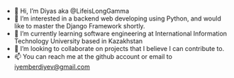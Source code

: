 - 👋 Hi, I’m Diyas aka @LifeisLongGamma 
- 👀 I’m interested in a backend web developing using Python, and would like to master the Django Framework shortly. 
- 🌱 I’m currently learning software engineering at International Information Technology University based in Kazakhstan 
- 💞️ I’m looking to collaborate on projects that I believe I can contribute to. 
- 📫 You can reach me at the github account or email to iyemberdiyev@gmail.com 

<!---
LifeisLongGamma/LifeisLongGamma is a ✨ special ✨ repository because its `README.md` (this file) appears on your GitHub profile.
You can click the Preview link to take a look at your changes.
--->
